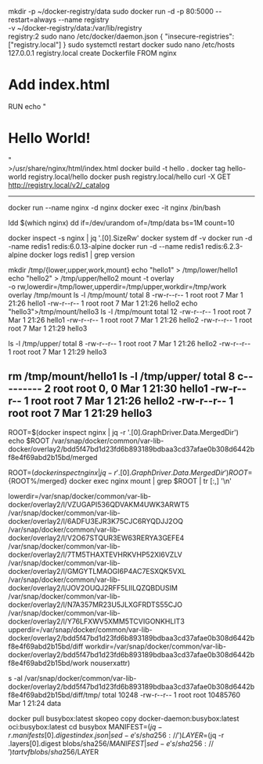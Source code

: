 mkdir -p ~/docker-registry/data
sudo docker run -d -p 80:5000 --restart=always --name registry \
  -v ~/docker-registry/data:/var/lib/registry \
  registry:2
sudo nano /etc/docker/daemon.json
{
  "insecure-registries": ["registry.local"]
}
sudo systemctl restart docker
sudo nano /etc/hosts
127.0.0.1 registry.local
create Dockerfile
FROM nginx
# Add index.html
RUN echo "<html><body><h1>Hello World!</h1></body></html>" \
    >/usr/share/nginx/html/index.html
docker build -t hello .
docker tag hello-world registry.local/hello
docker push registry.local/hello
curl -X GET http://registry.local/v2/_catalog

------------------
docker run --name nginx -d nginx
docker exec -it nginx /bin/bash

ldd $(which nginx)
dd if=/dev/urandom of=/tmp/data bs=1M count=10

docker inspect -s nginx | jq '.[0].SizeRw'
docker system df -v
docker run -d -name redis1 redis:6.0.13-alpine
docker run -d --name redis1 redis:6.2.3-alpine
docker logs redis1 | grep version

mkdir /tmp/{lower,upper,work,mount}
echo "hello1" > /tmp/lower/hello1
echo "hello2" > /tmp/upper/hello2
mount -t overlay \
 -o rw,lowerdir=/tmp/lower,upperdir=/tmp/upper,workdir=/tmp/work \
 overlay /tmp/mount
ls -l /tmp/mount/
total 8
-rw-r--r-- 1 root root 7 Mar  1 21:26 hello1
-rw-r--r-- 1 root root 7 Mar  1 21:26 hello2
echo "hello3">/tmp/mount/hello3
ls -l /tmp/mount
total 12
-rw-r--r-- 1 root root 7 Mar  1 21:26 hello1
-rw-r--r-- 1 root root 7 Mar  1 21:26 hello2
-rw-r--r-- 1 root root 7 Mar  1 21:29 hello3

ls -l /tmp/upper/
total 8
-rw-r--r-- 1 root root 7 Mar  1 21:26 hello2
-rw-r--r-- 1 root root 7 Mar  1 21:29 hello3

rm /tmp/mount/hello1
ls -l /tmp/upper/
total 8
c--------- 2 root root 0, 0 Mar  1 21:30 hello1
-rw-r--r-- 1 root root    7 Mar  1 21:26 hello2
-rw-r--r-- 1 root root    7 Mar  1 21:29 hello3
----------------------

ROOT=$(docker inspect nginx | jq -r '.[0].GraphDriver.Data.MergedDir')
echo $ROOT 
/var/snap/docker/common/var-lib-docker/overlay2/bdd5f47bd1d23fd6b893189bdbaa3cd37afae0b308d6442bf8e4f69abd2b15bd/merged

ROOT=$(docker inspect nginx | jq -r '.[0].GraphDriver.Data.MergedDir')
ROOT=${ROOT%/merged}
docker exec nginx mount | grep $ROOT | tr [:,] '\n'

lowerdir=/var/snap/docker/common/var-lib-docker/overlay2/l/VZUGAPI536QDVAKM4UWK3ARWT5
/var/snap/docker/common/var-lib-docker/overlay2/l/6ADFU3EJR3K75CJC6RYQDJJ2OQ
/var/snap/docker/common/var-lib-docker/overlay2/l/V2O67STQUR3EW63RERYA3GEFE4
/var/snap/docker/common/var-lib-docker/overlay2/l/7TM5THAXTEVHRKVHP52XI6VZLV
/var/snap/docker/common/var-lib-docker/overlay2/l/GMGYTLMAOGI6P4AC7ESXQK5VXL
/var/snap/docker/common/var-lib-docker/overlay2/l/JOV2OUQJ2RFF5LIILQZQBDUSIM
/var/snap/docker/common/var-lib-docker/overlay2/l/N7A357MR23U5JLXGFRDTS55CJO
/var/snap/docker/common/var-lib-docker/overlay2/l/Y76LFXWV5XMM5TCVIGONKHLIT3
upperdir=/var/snap/docker/common/var-lib-docker/overlay2/bdd5f47bd1d23fd6b893189bdbaa3cd37afae0b308d6442bf8e4f69abd2b15bd/diff
workdir=/var/snap/docker/common/var-lib-docker/overlay2/bdd5f47bd1d23fd6b893189bdbaa3cd37afae0b308d6442bf8e4f69abd2b15bd/work
nouserxattr)

s -al /var/snap/docker/common/var-lib-docker/overlay2/bdd5f47bd1d23fd6b893189bdbaa3cd37afae0b308d6442bf8e4f69abd2b15bd/diff/tmp/
total 10248
-rw-r--r-- 1 root root 10485760 Mar  1 21:24 data

docker pull busybox:latest
skopeo copy docker-daemon:busybox:latest oci:busybox:latest
cd busybox
MANIFEST=$(jq -r .manifests[0].digest index.json | sed -e 's/sha256://')
LAYER=$(jq -r .layers[0].digest blobs/sha256/$MANIFEST | sed -e 's/sha256://')
tar tvf blobs/sha256/$LAYER
